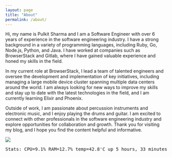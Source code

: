 ```yaml
---
layout: page
title: "About"
permalink: /about/
---
```


Hi, my name is Pulkit Sharma and I am a Software Engineer with over 6 years of experience in the software engineering industry. I have a strong background in a variety of programming languages, including Ruby, Go, Node.js, Python, and Java. I have worked at companies such as BrowserStack and Gitlab, where I have gained valuable experience and honed my skills in the field.

In my current role at BrowserStack, I lead a team of talented engineers and oversee the development and implementation of key initiatives, including managing a large mobile device cluster spanning multiple data centers around the world. I am always looking for new ways to improve my skills and stay up to date with the latest technologies in the field, and I am currently learning Elixir and Phoenix.

Outside of work, I am passionate about percussion instruments and electronic music, and I enjoy playing the drums and guitar. I am excited to connect with other professionals in the software engineering industry and explore opportunities for collaboration and growth. Thank you for visiting my blog, and I hope you find the content helpful and informative.

<img src='https://img.shields.io/badge/Hosted--on-Raspberry%20Pi%204-lightgrey?style=for-the-badge&logo=raspberrypi&color=red'>
<!-- Dynamic Data -->
<pre>
Stats: CPU=9.1% RAM=12.7% temp=42.8'C up 5 hours, 33 minutes
</pre>


